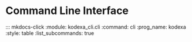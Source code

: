 # Command Line Interface

::: mkdocs-click
    :module: kodexa_cli.cli
    :command: cli
    :prog_name: kodexa
    :style: table
    :list_subcommands: true
